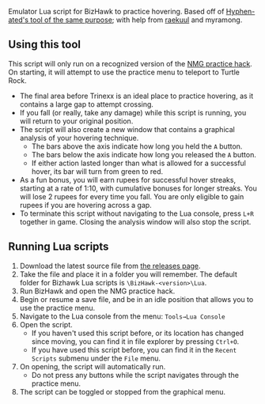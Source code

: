 Emulator Lua script for BizHawk to practice hovering. Based off of [Hyphen-ated's tool of the same purpose](https://github.com/Hyphen-ated/HoverPractice); with help from [raekuul](https://github.com/raekuul) and myramong.

## Using this tool
This script will only run on a recognized version of the [NMG practice hack](https://milde.no/lttp/). On starting, it will attempt to use the practice menu to teleport to Turtle Rock.

* The final area before Trinexx is an ideal place to practice hovering, as it contains a large gap to attempt crossing.
* If you fall (or really, take any damage) while this script is running, you will return to your original position.
* The script will also create a new window that contains a graphical analysis of your hovering technique.
   * The bars above the axis indicate how long you held the `A` button.
   * The bars below the axis indicate how long you released the `A` button.
   * If either action lasted longer than what is allowed for a successful hover, its bar will turn from green to red.
* As a fun bonus, you will earn rupees for successful hover streaks, starting at a rate of 1:10, with cumulative bonuses for longer streaks. You will lose 2 rupees for every time you fall. You are only eligible to gain rupees if you are hovering across a gap.
* To terminate this script without navigating to the Lua console, press `L+R` together in game. Closing the analysis window will also stop the script.

## Running Lua scripts
1. Download the latest source file from [the releases page](https://github.com/fatmanspanda/EmuHoverPractice/releases).
1. Take the file and place it in a folder you will remember. The default folder for Bizhawk Lua scripts is `\BizHawk-<version>\Lua`.
1. Run BizHawk and open the NMG practice hack.
1. Begin or resume a save file, and be in an idle position that allows you to use the practice menu.
1. Navigate to the Lua console from the menu: `Tools→Lua Console`
1. Open the script.
   * If you haven't used this script before, or its location has changed since moving, you can find it in file explorer by pressing `Ctrl+O`.
   * If you have used this script before, you can find it in the `Recent Scripts` submenu under the `File` menu.
1. On opening, the script will automatically run.
   * Do not press any buttons while the script navigates through the practice menu.
1. The script can be toggled or stopped from the graphical menu.